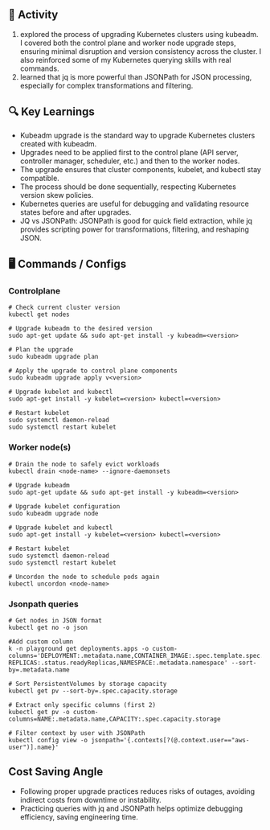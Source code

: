 
## 🔧 Activity
1. explored the process of upgrading Kubernetes clusters using kubeadm. I covered both the control plane and worker node upgrade steps, ensuring minimal disruption and version consistency across the cluster. I also reinforced some of my Kubernetes querying skills with real commands.
2. learned that jq is more powerful than JSONPath for JSON processing, especially for complex transformations and filtering.

## 🔍 Key Learnings
- Kubeadm upgrade is the standard way to upgrade Kubernetes clusters created with kubeadm.
- Upgrades need to be applied first to the control plane (API server, controller manager, scheduler, etc.) and then to the worker nodes.
- The upgrade ensures that cluster components, kubelet, and kubectl stay compatible.
- The process should be done sequentially, respecting Kubernetes version skew policies.
- Kubernetes queries are useful for debugging and validating resource states before and after upgrades.
- JQ vs JSONPath: JSONPath is good for quick field extraction, while jq provides scripting power for transformations, filtering, and reshaping JSON.

## 🖥️  Commands / Configs
### Controlplane 
```
# Check current cluster version
kubectl get nodes

# Upgrade kubeadm to the desired version
sudo apt-get update && sudo apt-get install -y kubeadm=<version>

# Plan the upgrade
sudo kubeadm upgrade plan

# Apply the upgrade to control plane components
sudo kubeadm upgrade apply v<version>

# Upgrade kubelet and kubectl
sudo apt-get install -y kubelet=<version> kubectl=<version>

# Restart kubelet
sudo systemctl daemon-reload
sudo systemctl restart kubelet
```
### Worker node(s)
```
# Drain the node to safely evict workloads
kubectl drain <node-name> --ignore-daemonsets

# Upgrade kubeadm
sudo apt-get update && sudo apt-get install -y kubeadm=<version>

# Upgrade kubelet configuration
sudo kubeadm upgrade node

# Upgrade kubelet and kubectl
sudo apt-get install -y kubelet=<version> kubectl=<version>

# Restart kubelet
sudo systemctl daemon-reload
sudo systemctl restart kubelet

# Uncordon the node to schedule pods again
kubectl uncordon <node-name>
```
### Jsonpath queries
```
# Get nodes in JSON format
kubectl get no -o json

#Add custom column
k -n playground get deployments.apps -o custom-columns='DEPLOYMENT:.metadata.name,CONTAINER_IMAGE:.spec.template.spec.containers[].image,READY REPLICAS:.status.readyReplicas,NAMESPACE:.metadata.namespace' --sort-by=.metadata.name

# Sort PersistentVolumes by storage capacity
kubectl get pv --sort-by=.spec.capacity.storage

# Extract only specific columns (first 2)
kubectl get pv -o custom-columns=NAME:.metadata.name,CAPACITY:.spec.capacity.storage

# Filter context by user with JSONPath
kubectl config view -o jsonpath='{.contexts[?(@.context.user=="aws-user")].name}'
```

## Cost Saving Angle
- Following proper upgrade practices reduces risks of outages, avoiding indirect costs from downtime or instability.
- Practicing queries with jq and JSONPath helps optimize debugging efficiency, saving engineering time.
